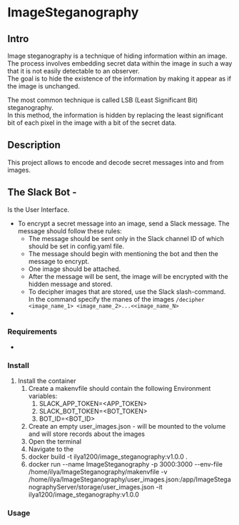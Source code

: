 # ImageSteganography

## Intro
Image steganography is a technique of hiding information within an image.\
The process involves embedding secret data within the image in such a way that it is not easily detectable to an observer.\
The goal is to hide the existence of the information by making it appear as if the image is unchanged.

The most common technique is called LSB (Least Significant Bit) steganography.\
In this method, the information is hidden by replacing the least significant bit of each pixel in the image with a bit of the secret data.

## Description
This project allows to encode and decode secret messages into and from images.



## The Slack Bot -
   Is the User Interface.

  * To encrypt a secret message into an image, send a Slack message. The message should follow these rules:
    * The message should be sent only in the Slack channel ID of which should be set in config.yaml file.
    * The message should begin with mentioning the bot and then the message to encrypt.
    * One image should be attached.
    * After the message will be sent, the image will be encrypted with the hidden message and stored.
    * To decipher images that are stored, use the Slack slash-command. In the command specify the manes of the images
    `/decipher <image_name_1> <image_name_2>...<<image_name_N>`
  * 


### Requirements
* 

### Install
1. Install the container
   1. Create a makenvfile should contain the following Environment variables:
      1. SLACK_APP_TOKEN=<APP_TOKEN>
      2. SLACK_BOT_TOKEN=<BOT_TOKEN>
      3. BOT_ID=<BOT_ID>
   2. Create an empty user_images.json - will be mounted to the volume and will store records about the images
   3. Open the terminal
   4. Navigate to the 
   5. docker build -t ilya1200/image_steganography:v1.0.0 .
   6. docker run --name ImageSteganography -p 3000:3000 --env-file /home/ilya/ImageSteganography/makenvfile -v /home/ilya/ImageSteganography/user_images.json:/app/ImageSteganographyServer/storage/user_images.json -it ilya1200/image_steganography:v1.0.0


### Usage
